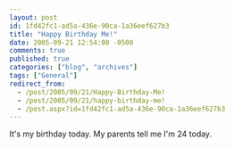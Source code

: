 ```yaml
---
layout: post
id: 1fd42fc1-ad5a-436e-90ca-1a36eef627b3
title: "Happy Birthday Me!"
date: 2005-09-21 12:54:00 -0500
comments: true
published: true
categories: ["blog", "archives"]
tags: ["General"]
redirect_from: 
  - /post/2005/09/21/Happy-Birthday-Me!
  - /post/2005/09/21/happy-birthday-me!
  - /post.aspx?id=1fd42fc1-ad5a-436e-90ca-1a36eef627b3
---
```

<!-- more -->
It's my birthday today. My parents tell me I'm 24 today.
